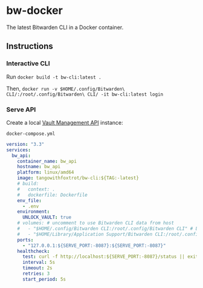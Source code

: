 # bw-docker
The latest Bitwarden CLI in a Docker container.

## Instructions
### Interactive CLI
Run `docker build -t bw-cli:latest .`

Then, `docker run -v $HOME/.config/Bitwarden\ CLI/:/root/.config/Bitwarden\ CLI/ -it bw-cli:latest login`

### Serve API
Create a local [Vault Management API](https://bitwarden.com/help/vault-management-api/) instance:

`docker-compose.yml`
```yaml
version: "3.3"
services:
  bw_api:
    container_name: bw_api
    hostname: bw_api
    platform: linux/amd64
    image: tangowithfoxtrot/bw-cli:${TAG:-latest}
    # build:
    #   context: .
    #   dockerfile: Dockerfile
    env_file:
      - .env
    environment:
      UNLOCK_VAULT: true
    # volumes: # uncomment to use Bitwarden CLI data from host
    #   - "$HOME/.config/Bitwarden CLI:/root/.config/Bitwarden CLI" # Linux
    #   - "$HOME/Library/Application Support/Bitwarden CLI:/root/.config/Bitwarden CLI" # macOS
    ports:
      - "127.0.0.1:${SERVE_PORT:-8087}:${SERVE_PORT:-8087}"
    healthcheck:
      test: curl -f http://localhost:${SERVE_PORT:-8087}/status || exit 1
      interval: 5s
      timeout: 2s
      retries: 3
      start_period: 5s
```
